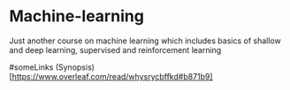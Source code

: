 # Machine-learning
Just another course on machine learning which includes basics of shallow and deep learning, supervised and reinforcement learning 

#someLinks
(Synopsis)[https://www.overleaf.com/read/whysrycbffkd#b871b9] 


